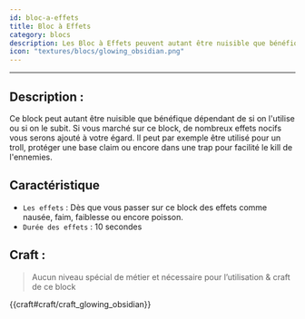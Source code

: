 ```yaml
---
id: bloc-a-effets
title: Bloc à Effets
category: blocs
description: Les Bloc à Effets peuvent autant être nuisible que bénéfique dépendant de si on l'utilise ou si on le subit
icon: "textures/blocs/glowing_obsidian.png"
---
```

___
## Description : 

Ce block peut autant être nuisible que bénéfique dépendant de si on l'utilise ou si on le subit. Si vous marché sur ce block, de nombreux effets nocifs vous serons ajouté à votre égard. Il peut par exemple être utilisé pour un troll, protéger une base claim ou encore dans une trap pour facilité le kill de l'ennemies.

## Caractéristique 

- `` Les effets `` : Dès que vous passer sur ce block des effets comme nausée, faim, faiblesse ou encore poisson. 
- `` Durée des effets ``  : 10 secondes

## Craft :

> Aucun niveau spécial de métier et nécessaire pour l’utilisation & craft de ce block 

{{craft#craft/craft_glowing_obsidian}}
